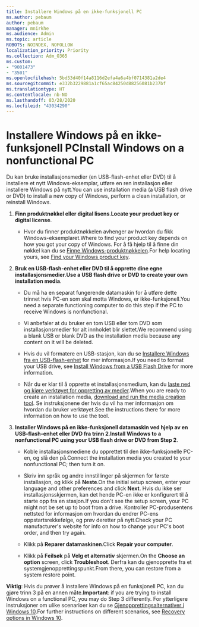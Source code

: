 ```yaml
---
title: Installere Windows på en ikke-funksjonell PC
ms.author: pebaum
author: pebaum
manager: mnirkhe
ms.audience: Admin
ms.topic: article
ROBOTS: NOINDEX, NOFOLLOW
localization_priority: Priority
ms.collection: Adm_O365
ms.custom:
- "9001473"
- "3501"
ms.openlocfilehash: 5bd53d40f14a8116d2efa4a6a4bf0714381a2de4
ms.sourcegitcommit: e332b3229881a1cf65ac84250d88256081b237bf
ms.translationtype: HT
ms.contentlocale: nb-NO
ms.lasthandoff: 03/28/2020
ms.locfileid: "43034290"
---
```

# <a name="install-windows-on-a-nonfunctional-pc"></a><span data-ttu-id="dad8e-102">Installere Windows på en ikke-funksjonell PC</span><span class="sxs-lookup"><span data-stu-id="dad8e-102">Install Windows on a nonfunctional PC</span></span>

<span data-ttu-id="dad8e-103">Du kan bruke installasjonsmedier (en USB-flash-enhet eller DVD) til å installere et nytt Windows-eksemplar, utføre en ren installasjon eller installere Windows på nytt.</span><span class="sxs-lookup"><span data-stu-id="dad8e-103">You can use installation media (a USB flash drive or DVD) to install a new copy of Windows, perform a clean installation, or reinstall Windows.</span></span>

1. <span data-ttu-id="dad8e-104">**Finn produktnøkkel eller digital lisens**.</span><span class="sxs-lookup"><span data-stu-id="dad8e-104">**Locate your product key or digital license**.</span></span>

    - <span data-ttu-id="dad8e-105">Hvor du finner produktnøkkelen avhenger av hvordan du fikk Windows-eksemplaret.</span><span class="sxs-lookup"><span data-stu-id="dad8e-105">Where to find your product key depends on how you got your copy of Windows.</span></span> <span data-ttu-id="dad8e-106">For å få hjelp til å finne din nøkkel kan du se [Finne Windows-produktnøkkelen](https://support.microsoft.com/help/10749/windows-10-find-product-key).</span><span class="sxs-lookup"><span data-stu-id="dad8e-106">For help locating yours, see [Find your Windows product key](https://support.microsoft.com/help/10749/windows-10-find-product-key).</span></span> 

2. <span data-ttu-id="dad8e-107">**Bruk en USB-flash-enhet eller DVD til å opprette dine egne installasjonsmedier**.</span><span class="sxs-lookup"><span data-stu-id="dad8e-107">**Use a USB flash drive or DVD to create your own installation media**.</span></span>

    - <span data-ttu-id="dad8e-108">Du må ha en separat fungerende datamaskin for å utføre dette trinnet hvis PC-en som skal motta Windows, er ikke-funksjonell.</span><span class="sxs-lookup"><span data-stu-id="dad8e-108">You need a separate functioning computer to do this step if the PC to receive Windows is nonfunctional.</span></span>

    - <span data-ttu-id="dad8e-109">Vi anbefaler at du bruker en tom USB eller tom DVD som installasjonsmedier for alt innholdet blir slettet.</span><span class="sxs-lookup"><span data-stu-id="dad8e-109">We recommend using a blank USB or blank DVD as the installation media because any content on it will be deleted.</span></span>

    - <span data-ttu-id="dad8e-110">Hvis du vil formatere en USB-stasjon, kan du se [Installere Windows fra en USB-flash-enhet](https://docs.microsoft.com/windows-hardware/manufacture/desktop/install-windows-from-a-usb-flash-drive) for mer informasjon.</span><span class="sxs-lookup"><span data-stu-id="dad8e-110">If you need to format your USB drive, see [Install Windows from a USB Flash Drive](https://docs.microsoft.com/windows-hardware/manufacture/desktop/install-windows-from-a-usb-flash-drive) for more information.</span></span>

    - <span data-ttu-id="dad8e-111">Når du er klar til å opprette et installasjonsmedium, kan du [laste ned og kjøre verktøyet for oppretting av medier](https://www.microsoft.com/software-download/windows10).</span><span class="sxs-lookup"><span data-stu-id="dad8e-111">When you are ready to create an installation media, [download and run the media creation tool](https://www.microsoft.com/software-download/windows10).</span></span> <span data-ttu-id="dad8e-112">Se instruksjonene der hvis du vil ha mer informasjon om hvordan du bruker verktøyet.</span><span class="sxs-lookup"><span data-stu-id="dad8e-112">See the instructions there for more information on how to use the tool.</span></span>

3. <span data-ttu-id="dad8e-113">**Installer Windows på en ikke-funksjonell datamaskin ved hjelp av en USB-flash-enhet eller DVD fra trinn 2**.</span><span class="sxs-lookup"><span data-stu-id="dad8e-113">**Install Windows to a nonfunctional PC using your USB flash drive or DVD from Step 2**.</span></span>

    - <span data-ttu-id="dad8e-114">Koble installasjonsmediene du opprettet til den ikke-funksjonelle PC-en, og slå den på.</span><span class="sxs-lookup"><span data-stu-id="dad8e-114">Connect the installation media you created to your nonfunctional PC; then turn it on.</span></span>

    - <span data-ttu-id="dad8e-115">Skriv inn språk og andre innstillinger på skjermen for første installasjon, og klikk på **Neste**.</span><span class="sxs-lookup"><span data-stu-id="dad8e-115">On the initial setup screen, enter your language and other preferences and click **Next**.</span></span> <span data-ttu-id="dad8e-116">Hvis du ikke ser installasjonsskjermen, kan det hende PC-en ikke er konfigurert til å starte opp fra en stasjon.</span><span class="sxs-lookup"><span data-stu-id="dad8e-116">If you don't see the setup screen, your PC might not be set up to boot from a drive.</span></span> <span data-ttu-id="dad8e-117">Kontroller PC-produsentens nettsted for informasjon om hvordan du endrer PC-ens oppstartsrekkefølge, og prøv deretter på nytt.</span><span class="sxs-lookup"><span data-stu-id="dad8e-117">Check your PC manufacturer's website for info on how to change your PC's boot order, and then try again.</span></span>

    - <span data-ttu-id="dad8e-118">Klikk på **Reparer datamaskinen**.</span><span class="sxs-lookup"><span data-stu-id="dad8e-118">Click **Repair your computer**.</span></span>

    - <span data-ttu-id="dad8e-119">Klikk på **Feilsøk** på **Velg et alternativ** skjermen.</span><span class="sxs-lookup"><span data-stu-id="dad8e-119">On the **Choose an option** screen, click **Troubleshoot**.</span></span> <span data-ttu-id="dad8e-120">Derfra kan du gjenopprette fra et systemgjenopprettingspunkt.</span><span class="sxs-lookup"><span data-stu-id="dad8e-120">From there, you can restore from a system restore point.</span></span>

<span data-ttu-id="dad8e-121">**Viktig**: Hvis du prøver å installere Windows på en funksjonell PC, kan du gjøre trinn 3 på en annen måte.</span><span class="sxs-lookup"><span data-stu-id="dad8e-121">**Important**: if you are trying to install Windows on a functional PC, you may do Step 3 differently.</span></span> <span data-ttu-id="dad8e-122">For ytterligere instruksjoner om ulike scenarioer kan du se [Gjenopprettingsalternativer i Windows 10](https://support.microsoft.com/help/12415/windows-10-recovery-options).</span><span class="sxs-lookup"><span data-stu-id="dad8e-122">For further instructions on different scenarios, see [Recovery options in Windows 10](https://support.microsoft.com/help/12415/windows-10-recovery-options).</span></span>
